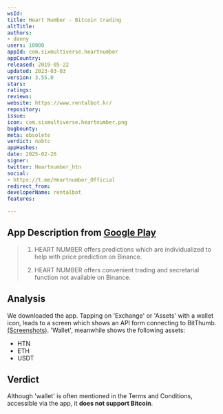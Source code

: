 ```yaml
---
wsId: 
title: Heart Number - Bitcoin trading
altTitle: 
authors:
- danny
users: 10000
appId: com.sixmultiverse.heartnumber
appCountry: 
released: 2019-05-22
updated: 2023-03-03
version: 3.55.0
stars: 
ratings: 
reviews: 
website: https://www.rentalbot.kr/
repository: 
issue: 
icon: com.sixmultiverse.heartnumber.png
bugbounty: 
meta: obsolete
verdict: nobtc
appHashes: 
date: 2025-02-26
signer: 
twitter: Heartnumber_htn
social:
- https://t.me/Heartnumber_Official
redirect_from: 
developerName: rentalbot
features: 

---
```


## App Description from [Google Play](https://play.google.com/store/apps/details?id=com.sixmultiverse.heartnumber&gl=us) 

> 1. HEART NUMBER offers predictions which are individualized to help with price prediction on Binance.
>
> 2. HEART NUMBER offers convenient trading and secretarial function not available on Binance.

## Analysis 

We downloaded the app. Tapping on 'Exchange' or 'Assets' with a wallet icon, leads to a screen which shows an API form connecting to BitThumb. [(Screenshots)](https://twitter.com/BitcoinWalletz/status/1645748469209112578). 'Wallet', meanwhile shows the following assets: 

- HTN 
- ETH 
- USDT 

## Verdict 

Although 'wallet' is often mentioned in the Terms and Conditions, accessible via the app, it **does not support Bitcoin**. 

